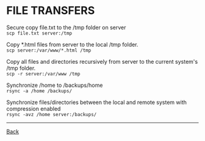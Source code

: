 # FILE TRANSFERS
Secure copy file.txt to the /tmp folder on server  
`scp file.txt server:/tmp`

Copy *.html files from server to the local /tmp folder.  
`scp server:/var/www/*.html /tmp`

Copy all files and directories recursively from server to the current system's /tmp folder.  
`scp -r server:/var/www /tmp`

Synchronize /home to /backups/home  
`rsync -a /home /backups/`

Synchronize files/directories between the local and remote system with compression enabled  
`rsync -avz /home server:/backups/`

---

[Back](../basic-command.md)